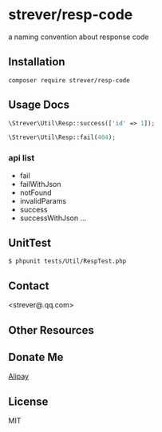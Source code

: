 # strever/resp-code

a naming convention about response code

## Installation

`composer require strever/resp-code`

## Usage Docs

```php
\Strever\Util\Resp::success(['id' => 1]);

\Strever\Util\Resp::fail(404);
```

### api list

- fail
- failWithJson
- notFound
- invalidParams
- success
- successWithJson
...


## UnitTest

`$ phpunit tests/Util/RespTest.php`

## Contact

<strever@.qq.com>

## Other Resources

## Donate Me

[Alipay](qmailme@qq.com)

## License

MIT


